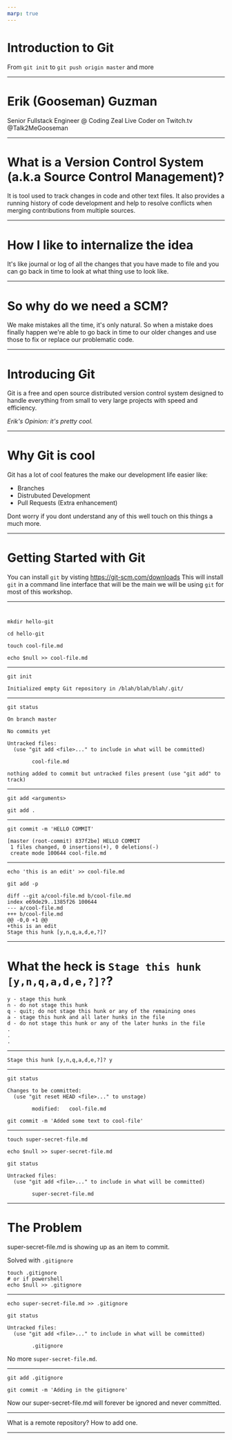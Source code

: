 ```yaml
---
marp: true
---
```


# Introduction to Git

From `git init` to `git push origin master` and more

---

# Erik (Gooseman) Guzman

Senior Fullstack Engineer @ Coding Zeal
Live Coder on Twitch.tv
@Talk2MeGooseman

---

# What is a Version Control System (a.k.a Source Control Management)?

It is tool used to track changes in code and other text files. It also provides a running history of code development and help to resolve conflicts when merging contributions from multiple sources.

---

# How I like to internalize the idea

It's like journal or log of all the changes that you have made to file and you can go back in time to look at what thing use to look like.

---

# So why do we need a SCM?

We make mistakes all the time, it's only natural. So when a mistake does finally happen we're able to go back in time to our older changes and use those to fix or replace our problematic code.

---
<!-- _footer: Source https://git-scm.com/ -->

# Introducing Git

Git is a free and open source distributed version control system designed to handle everything from small to very large projects with speed and efficiency.

*Erik's Opinion: it's pretty cool.*

---

# Why Git is cool

Git has a lot of cool features the make our development life easier like:

- Branches
- Distrubuted Development
- Pull Requests (Extra enhancement)

Dont worry if you dont understand any of this well touch on this things a much more.

---

# Getting Started with Git

You can install `git` by visting https://git-scm.com/downloads
This will install `git` in a command line interface that will be the main we will be using `git` for most of this workshop.

---

#

```
mkdir hello-git
```

```
cd hello-git
```

```
touch cool-file.md

echo $null >> cool-file.md
```

---

```
git init
```

```
Initialized empty Git repository in /blah/blah/blah/.git/
```

---

```
git status
```

```
On branch master

No commits yet

Untracked files:
  (use "git add <file>..." to include in what will be committed)

        cool-file.md

nothing added to commit but untracked files present (use "git add" to track)
```

---

```
git add <arguments>
```

```
git add .
```

---

```
git commit -m 'HELLO COMMIT'
```

```
[master (root-commit) 837f2be] HELLO COMMIT
 1 files changed, 0 insertions(+), 0 deletions(-)
 create mode 100644 cool-file.md
```

---

```
echo 'this is an edit' >> cool-file.md
```

```
git add -p
```

```
diff --git a/cool-file.md b/cool-file.md
index e69de29..1385f26 100644
--- a/cool-file.md
+++ b/cool-file.md
@@ -0,0 +1 @@
+this is an edit
Stage this hunk [y,n,q,a,d,e,?]?
```

---

# What the heck is `Stage this hunk [y,n,q,a,d,e,?]?`?

```
y - stage this hunk
n - do not stage this hunk
q - quit; do not stage this hunk or any of the remaining ones
a - stage this hunk and all later hunks in the file
d - do not stage this hunk or any of the later hunks in the file
.
.
.
```

---

```
Stage this hunk [y,n,q,a,d,e,?]? y
```

---

```
git status
```

```
Changes to be committed:
  (use "git reset HEAD <file>..." to unstage)

        modified:   cool-file.md
```

```
git commit -m 'Added some text to cool-file'
```

---

```
touch super-secret-file.md

echo $null >> super-secret-file.md
```

```
git status
```

```
Untracked files:
  (use "git add <file>..." to include in what will be committed)

        super-secret-file.md
```

---

# The Problem

super-secret-file.md is showing up as an item to commit.

Solved with `.gitignore`

```
touch .gitignore
# or if powershell
echo $null >> .gitignore
```
---

```
echo super-secret-file.md >> .gitignore
```

```
git status
```

```
Untracked files:
  (use "git add <file>..." to include in what will be committed)

        .gitignore
```

No more `super-secret-file.md`.

---

```
git add .gitignore
```

```
git commit -m 'Adding in the gitignore'
```
Now our super-secret-file.md will forever be ignored and never committed.

---

What is a remote repository? How to add one.

---

